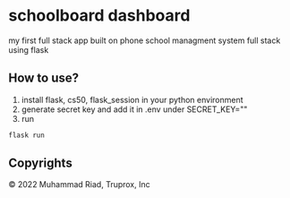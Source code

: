 # schoolboard dashboard

my first full stack app built on phone
school managment system full stack using flask

## How to use?

1. install flask, cs50, flask_session in your python environment
2. generate secret key and add it in .env under SECRET_KEY="<KEY>"
2. run 
  ```bash
  flask run
  ```

## Copyrights

© 2022 Muhammad Riad, Truprox, Inc
